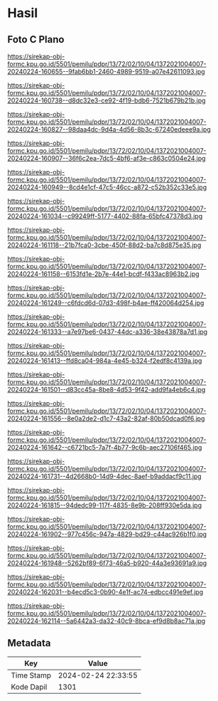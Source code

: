 # Hasil

## Foto C Plano

https://sirekap-obj-formc.kpu.go.id/5501/pemilu/pdpr/13/72/02/10/04/1372021004007-20240224-160655--9fab6bb1-2460-4989-9519-a07e42611093.jpg

https://sirekap-obj-formc.kpu.go.id/5501/pemilu/pdpr/13/72/02/10/04/1372021004007-20240224-160738--d8dc32e3-ce92-4f19-bdb6-7521b679b21b.jpg

https://sirekap-obj-formc.kpu.go.id/5501/pemilu/pdpr/13/72/02/10/04/1372021004007-20240224-160827--98daa4dc-9d4a-4d56-8b3c-67240edeee9a.jpg

https://sirekap-obj-formc.kpu.go.id/5501/pemilu/pdpr/13/72/02/10/04/1372021004007-20240224-160907--36f6c2ea-7dc5-4bf6-af3e-c863c0504e24.jpg

https://sirekap-obj-formc.kpu.go.id/5501/pemilu/pdpr/13/72/02/10/04/1372021004007-20240224-160949--8cd4e1cf-47c5-46cc-a872-c52b352c33e5.jpg

https://sirekap-obj-formc.kpu.go.id/5501/pemilu/pdpr/13/72/02/10/04/1372021004007-20240224-161034--c99249ff-5177-4402-88fa-65bfc47378d3.jpg

https://sirekap-obj-formc.kpu.go.id/5501/pemilu/pdpr/13/72/02/10/04/1372021004007-20240224-161118--21b7fca0-3cbe-450f-88d2-ba7c8d875e35.jpg

https://sirekap-obj-formc.kpu.go.id/5501/pemilu/pdpr/13/72/02/10/04/1372021004007-20240224-161158--6153fd1e-2b7e-44e1-bcdf-f433ac8963b2.jpg

https://sirekap-obj-formc.kpu.go.id/5501/pemilu/pdpr/13/72/02/10/04/1372021004007-20240224-161249--c6fdcd6d-07d3-498f-b4ae-ff420064d254.jpg

https://sirekap-obj-formc.kpu.go.id/5501/pemilu/pdpr/13/72/02/10/04/1372021004007-20240224-161333--a7e97be6-0437-44dc-a336-38e43878a7d1.jpg

https://sirekap-obj-formc.kpu.go.id/5501/pemilu/pdpr/13/72/02/10/04/1372021004007-20240224-161413--ffd8ca04-984a-4e45-b324-f2edf8c4139a.jpg

https://sirekap-obj-formc.kpu.go.id/5501/pemilu/pdpr/13/72/02/10/04/1372021004007-20240224-161501--d83cc45a-8be8-4d53-9f42-add9fa4eb6c4.jpg

https://sirekap-obj-formc.kpu.go.id/5501/pemilu/pdpr/13/72/02/10/04/1372021004007-20240224-161556--8e0a2de2-d1c7-43a2-82af-80b50dcad0f6.jpg

https://sirekap-obj-formc.kpu.go.id/5501/pemilu/pdpr/13/72/02/10/04/1372021004007-20240224-161642--c6721bc5-7a7f-4b77-9c6b-aec27106f465.jpg

https://sirekap-obj-formc.kpu.go.id/5501/pemilu/pdpr/13/72/02/10/04/1372021004007-20240224-161731--4d2668b0-14d9-4dec-8aef-b9addacf9c11.jpg

https://sirekap-obj-formc.kpu.go.id/5501/pemilu/pdpr/13/72/02/10/04/1372021004007-20240224-161815--94dedc99-117f-4835-8e9b-208ff930e5da.jpg

https://sirekap-obj-formc.kpu.go.id/5501/pemilu/pdpr/13/72/02/10/04/1372021004007-20240224-161902--977c456c-947a-4829-bd29-c44ac926b1f0.jpg

https://sirekap-obj-formc.kpu.go.id/5501/pemilu/pdpr/13/72/02/10/04/1372021004007-20240224-161948--5262bf89-6f73-46a5-b920-44a3e93691a9.jpg

https://sirekap-obj-formc.kpu.go.id/5501/pemilu/pdpr/13/72/02/10/04/1372021004007-20240224-162031--b4ecd5c3-0b90-4e1f-ac74-edbcc491e9ef.jpg

https://sirekap-obj-formc.kpu.go.id/5501/pemilu/pdpr/13/72/02/10/04/1372021004007-20240224-162114--5a6442a3-da32-40c9-8bca-ef9d8b8ac71a.jpg


## Metadata

| Key        | Value               |
| ---------- | ------------------- |
| Time Stamp | 2024-02-24 22:33:55 |
| Kode Dapil | 1301                |



